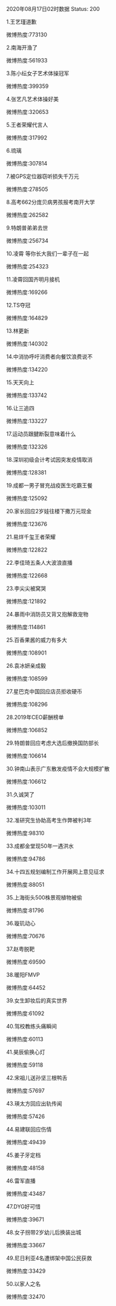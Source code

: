 2020年08月17日02时数据
Status: 200

1.王艺瑾道歉

微博热度:773130

2.南海开渔了

微博热度:561933

3.陈小纭女子艺术体操冠军

微博热度:399359

4.张艺凡艺术体操好美

微博热度:320653

5.王者荣耀代言人

微博热度:317992

6.琉璃

微博热度:307814

7.被GPS定位器窃听损失千万元

微博热度:278505

8.高考662分庞贝病男孩报考南开大学

微博热度:262582

9.特朗普弟弟去世

微博热度:256734

10.凌霄 等你长大我们一辈子在一起

微博热度:254323

11.凌霄回国齐明月接机

微博热度:169266

12.TS夺冠

微博热度:164829

13.林更新

微博热度:140302

14.中消协呼吁消费者向餐饮浪费说不

微博热度:134220

15.天天向上

微博热度:133742

16.让三追四

微博热度:133227

17.运动员跟腱断裂意味着什么

微博热度:132326

18.深圳初级会计考试因突发疫情取消

微博热度:128381

19.成都一男子冒充战疫医生吃霸王餐

微博热度:125092

20.家长回应2岁娃往楼下撒万元现金

微博热度:123676

21.易烊千玺王者荣耀

微博热度:122822

22.李佳琦五条人大波浪直播

微博热度:122668

23.李尖尖被窝哭

微博热度:121892

24.暴雨中消防员又背又抱解救宠物

微博热度:114861

25.百香果酱的威力有多大

微博热度:108901

26.袁冰妍亲成毅

微博热度:108599

27.星巴克中国回应店员拒收硬币

微博热度:108296

28.2019年CEO薪酬榜单

微博热度:106852

29.特朗普回应考虑大选后撤换国防部长

微博热度:106614

30.钟南山表示广东散发疫情不会大规模扩散

微博热度:106612

31.久诚哭了

微博热度:103011

32.准研究生协助高考生作弊被判3年

微博热度:98310

33.成都金堂现50年一遇洪水

微博热度:94786

34.十四五规划编制工作开展网上意见征求

微博热度:88051

35.上海街头500株景观植物被偷

微博热度:81796

36.璇玑动心

微博热度:70676

37.赵粤脱靶

微博热度:69590

38.暖阳FMVP

微博热度:64452

39.女生卸妆后的真实世界

微博热度:61092

40.驾校教练头痛瞬间

微博热度:60113

41.昊辰偷换心灯

微博热度:59118

42.宋祖儿送孙坚三根鸭舌

微博热度:57697

43.瑛太方回应出轨传闻

微博热度:57426

44.易建联回应伤情

微博热度:49439

45.姜子牙定档

微博热度:48158

46.雷军直播

微博热度:43487

47.DYG好可惜

微博热度:39671

48.女子拐带2岁幼儿后换装出城

微博热度:33667

49.尼日利亚4名遭绑架中国公民获救

微博热度:33429

50.以家人之名

微博热度:32470


